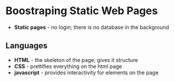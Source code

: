 # Boostraping Static Web Pages

- **Static pages** - no login; there is no database in the background

## Languages
* **HTML** - the skeleton of the page; gives it structure
* **CSS** - prettifies everything on the html page
* **javascript** - provides interactivity for elements on the page
